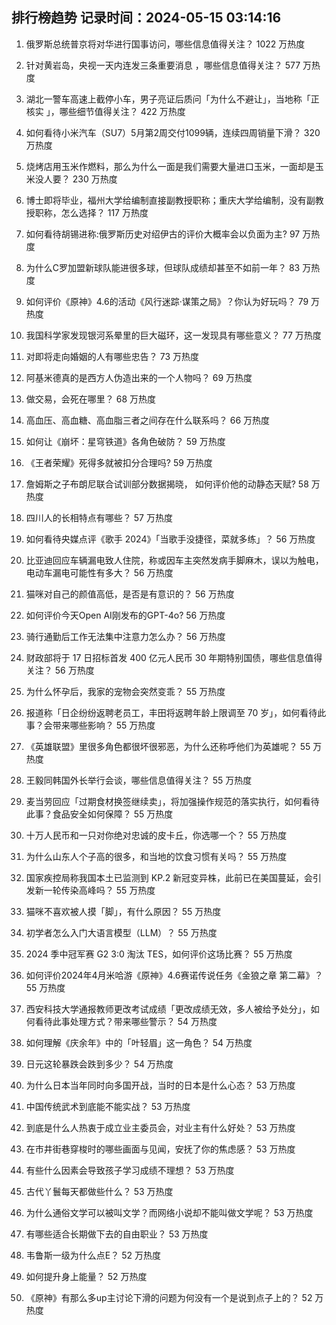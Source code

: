 
## 排行榜趋势 记录时间：2024-05-15 03:14:16
  
  1. 俄罗斯总统普京将对华进行国事访问，哪些信息值得关注？ 1022 万热度
    
  2. 针对黄岩岛，央视一天内连发三条重要消息 ，哪些信息值得关注？ 577 万热度
    
  3. 湖北一警车高速上截停小车，男子亮证后质问「为什么不避让」，当地称「正核实 」，哪些细节值得关注？ 422 万热度
    
  4. 如何看待小米汽车（SU7）5月第2周交付1099辆，连续四周销量下滑？ 320 万热度
    
  5. 烧烤店用玉米作燃料，那么为什么一面是我们需要大量进口玉米，一面却是玉米没人要？ 230 万热度
    
  6. 博士即将毕业，福州大学给编制直接副教授职称；重庆大学给编制，没有副教授职称，怎么选择？ 117 万热度
    
  7. 如何看待胡锡进称:俄罗斯历史对绍伊古的评价大概率会以负面为主? 97 万热度
    
  8. 为什么C罗加盟新球队能进很多球，但球队成绩却甚至不如前一年？ 83 万热度
    
  9. 如何评价《原神》4.6的活动《风行迷踪·谋策之局》？你认为好玩吗？ 79 万热度
    
  10. 我国科学家发现银河系晕里的巨大磁环，这一发现具有哪些意义？ 77 万热度
    
  11. 对即将走向婚姻的人有哪些忠告？ 73 万热度
    
  12. 阿基米德真的是西方人伪造出来的一个人物吗？ 69 万热度
    
  13. 做交易，会死在哪里？ 68 万热度
    
  14. 高血压、高血糖、高血脂三者之间存在什么联系吗？ 66 万热度
    
  15. 如何让《崩坏：星穹铁道》各角色破防？ 59 万热度
    
  16. 《王者荣耀》死得多就被扣分合理吗? 59 万热度
    
  17. 詹姆斯之子布朗尼联合试训部分数据揭晓， 如何评价他的动静态天赋? 58 万热度
    
  18. 四川人的长相特点有哪些？ 57 万热度
    
  19. 如何看待央媒点评《歌手 2024》「当歌手没捷径，菜就多练」？ 56 万热度
    
  20. 比亚迪回应车辆漏电致人住院，称或因车主突然发病手脚麻木，误以为触电，电动车漏电可能性有多大？ 56 万热度
    
  21. 猫咪对自己的颜值高低，是否是有意识的？ 56 万热度
    
  22. 如何评价今天Open AI刚发布的GPT-4o? 56 万热度
    
  23. 骑行通勤后工作无法集中注意力怎么办？ 56 万热度
    
  24. 财政部将于 17 日招标首发 400 亿元人民币 30 年期特别国债，哪些信息值得关注？ 56 万热度
    
  25. 为什么怀孕后，我家的宠物会突然变乖？ 55 万热度
    
  26. 报道称「日企纷纷返聘老员工，丰田将返聘年龄上限调至 70 岁」，如何看待此事？会带来哪些影响？ 55 万热度
    
  27. 《英雄联盟》里很多角色都很坏很邪恶，为什么还称呼他们为英雄呢？ 55 万热度
    
  28. 王毅同韩国外长举行会谈，哪些信息值得关注？ 55 万热度
    
  29. 麦当劳回应「过期食材换签继续卖」，将加强操作规范的落实执行，如何看待此事？食品安全如何保障？ 55 万热度
    
  30. 十万人民币和一只对你绝对忠诚的皮卡丘，你选哪一个？ 55 万热度
    
  31. 为什么山东人个子高的很多，和当地的饮食习惯有关吗？ 55 万热度
    
  32. 国家疾控局称我国本土已监测到 KP.2 新冠变异株，此前已在美国蔓延，会引发新一轮传染高峰吗？ 55 万热度
    
  33. 猫咪不喜欢被人摸「脚」，有什么原因？ 55 万热度
    
  34. 初学者怎么入门大语言模型（LLM）？ 55 万热度
    
  35. 2024 季中冠军赛 G2 3:0 淘汰 TES，如何评价这场比赛？ 55 万热度
    
  36. 如何评价2024年4月米哈游《原神》4.6赛诺传说任务《金狼之章 第二幕》？ 55 万热度
    
  37. 西安科技大学通报教师更改考试成绩「更改成绩无效，多人被给予处分」，如何看待此事处理方式？带来哪些警示？ 54 万热度
    
  38. 如何理解《庆余年》中的「叶轻眉」这一角色？ 54 万热度
    
  39. 日元这轮暴跌会跌到多少？ 54 万热度
    
  40. 为什么日本当年同时向多国开战，当时的日本是什么心态？ 53 万热度
    
  41. 中国传统武术到底能不能实战？ 53 万热度
    
  42. 到底是什么人热衷于成立业主委员会，对业主有什么好处？ 53 万热度
    
  43. 在市井街巷穿梭时的哪些画面与见闻，安抚了你的焦虑感？ 53 万热度
    
  44. 有些什么因素会导致孩子学习成绩不理想？ 53 万热度
    
  45. 古代丫鬟每天都做些什么？ 53 万热度
    
  46. 为什么通俗文学可以被叫文学？而网络小说却不能叫做文学呢？ 53 万热度
    
  47. 有哪些适合长期做下去的自由职业？ 53 万热度
    
  48. 韦鲁斯一级为什么点E？ 52 万热度
    
  49. 如何提升身上能量？ 52 万热度
    
  50. 《原神》有那么多up主讨论下滑的问题为何没有一个是说到点子上的？ 52 万热度
    